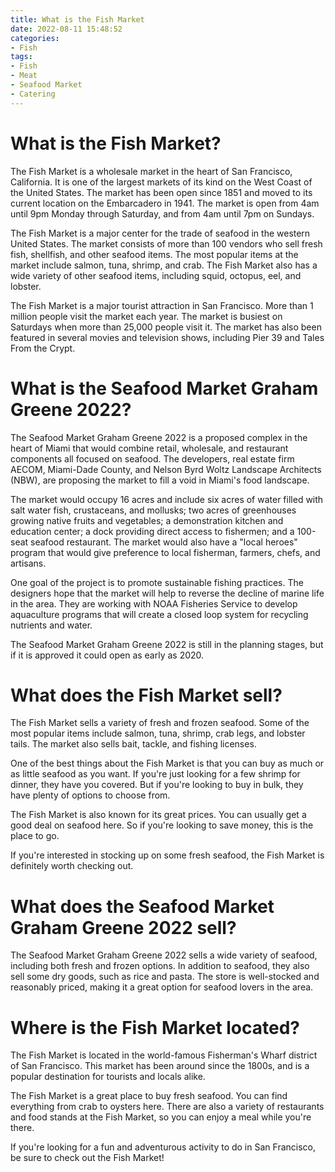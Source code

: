 ```yaml
---
title: What is the Fish Market 
date: 2022-08-11 15:48:52
categories:
- Fish
tags:
- Fish
- Meat
- Seafood Market
- Catering
---
```



#  What is the Fish Market? 
The Fish Market is a wholesale market in the heart of San Francisco, California. It is one of the largest markets of its kind on the West Coast of the United States. The market has been open since 1851 and moved to its current location on the Embarcadero in 1941. The market is open from 4am until 9pm Monday through Saturday, and from 4am until 7pm on Sundays.

The Fish Market is a major center for the trade of seafood in the western United States. The market consists of more than 100 vendors who sell fresh fish, shellfish, and other seafood items. The most popular items at the market include salmon, tuna, shrimp, and crab. The Fish Market also has a wide variety of other seafood items, including squid, octopus, eel, and lobster.

The Fish Market is a major tourist attraction in San Francisco. More than 1 million people visit the market each year. The market is busiest on Saturdays when more than 25,000 people visit it. The market has also been featured in several movies and television shows, including Pier 39 and Tales From the Crypt.

#  What is the Seafood Market Graham Greene 2022? 

The Seafood Market Graham Greene 2022 is a proposed complex in the heart of Miami that would combine retail, wholesale, and restaurant components all focused on seafood. The developers, real estate firm AECOM, Miami-Dade County, and Nelson Byrd Woltz Landscape Architects (NBW), are proposing the market to fill a void in Miami's food landscape.

The market would occupy 16 acres and include six acres of water filled with salt water fish, crustaceans, and mollusks; two acres of greenhouses growing native fruits and vegetables; a demonstration kitchen and education center; a dock providing direct access to fishermen; and a 100-seat seafood restaurant. The market would also have a "local heroes" program that would give preference to local fisherman, farmers, chefs, and artisans.

One goal of the project is to promote sustainable fishing practices. The designers hope that the market will help to reverse the decline of marine life in the area. They are working with NOAA Fisheries Service to develop aquaculture programs that will create a closed loop system for recycling nutrients and water.

The Seafood Market Graham Greene 2022 is still in the planning stages, but if it is approved it could open as early as 2020.

#  What does the Fish Market sell? 

The Fish Market sells a variety of fresh and frozen seafood. Some of the most popular items include salmon, tuna, shrimp, crab legs, and lobster tails. The market also sells bait, tackle, and fishing licenses.

One of the best things about the Fish Market is that you can buy as much or as little seafood as you want. If you're just looking for a few shrimp for dinner, they have you covered. But if you're looking to buy in bulk, they have plenty of options to choose from.

The Fish Market is also known for its great prices. You can usually get a good deal on seafood here. So if you're looking to save money, this is the place to go.

If you're interested in stocking up on some fresh seafood, the Fish Market is definitely worth checking out.

#  What does the Seafood Market Graham Greene 2022 sell? 

The Seafood Market Graham Greene 2022 sells a wide variety of seafood, including both fresh and frozen options. In addition to seafood, they also sell some dry goods, such as rice and pasta. The store is well-stocked and reasonably priced, making it a great option for seafood lovers in the area.

#  Where is the Fish Market located?

The Fish Market is located in the world-famous Fisherman's Wharf district of San Francisco. This market has been around since the 1800s, and is a popular destination for tourists and locals alike.

The Fish Market is a great place to buy fresh seafood. You can find everything from crab to oysters here. There are also a variety of restaurants and food stands at the Fish Market, so you can enjoy a meal while you're there.

If you're looking for a fun and adventurous activity to do in San Francisco, be sure to check out the Fish Market!